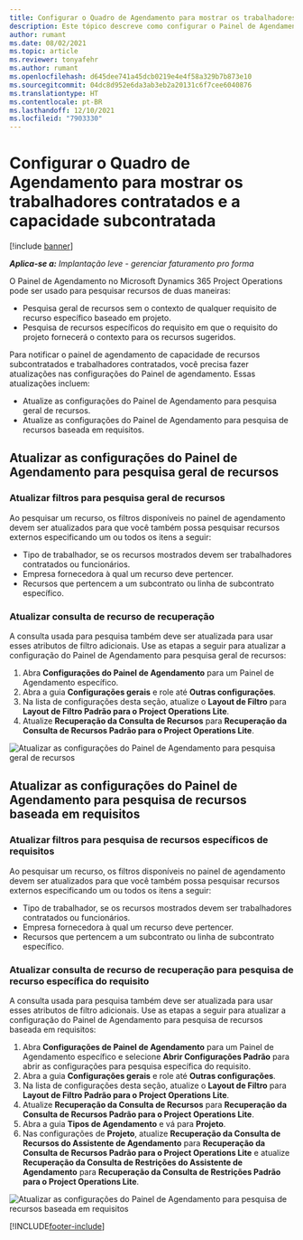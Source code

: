 ```yaml
---
title: Configurar o Quadro de Agendamento para mostrar os trabalhadores contratados e a capacidade subcontratada
description: Este tópico descreve como configurar o Painel de Agendamento no Microsoft Dynamics 365 Project Operations para mostrar a capacidade de recursos subcontratados ao preencher os requisitos de recursos do projeto.
author: rumant
ms.date: 08/02/2021
ms.topic: article
ms.reviewer: tonyafehr
ms.author: rumant
ms.openlocfilehash: d645dee741a45dcb0219e4e4f58a329b7b873e10
ms.sourcegitcommit: 04dc8d952e6da3ab3eb2a20131c6f7cee6040876
ms.translationtype: HT
ms.contentlocale: pt-BR
ms.lasthandoff: 12/10/2021
ms.locfileid: "7903330"
---
```

# <a name="configure-schedule-board-to-show-contract-workers-and-subcontracted-capacity"></a>Configurar o Quadro de Agendamento para mostrar os trabalhadores contratados e a capacidade subcontratada 

[!include [banner](../../includes/dataverse-preview.md)]

_**Aplica-se a:** Implantação leve - gerenciar faturamento pro forma_

O Painel de Agendamento no Microsoft Dynamics 365 Project Operations pode ser usado para pesquisar recursos de duas maneiras:

- Pesquisa geral de recursos sem o contexto de qualquer requisito de recurso específico baseado em projeto.
- Pesquisa de recursos específicos do requisito em que o requisito do projeto fornecerá o contexto para os recursos sugeridos.

Para notificar o painel de agendamento de capacidade de recursos subcontratados e trabalhadores contratados, você precisa fazer atualizações nas configurações do Painel de agendamento. Essas atualizações incluem: 
- Atualize as configurações do Painel de Agendamento para pesquisa geral de recursos.
- Atualize as configurações do Painel de Agendamento para pesquisa de recursos baseada em requisitos.

## <a name="update-schedule-board-settings-for-general-resource-search"></a>Atualizar as configurações do Painel de Agendamento para pesquisa geral de recursos
### <a name="update-filters-for-general-resource-search"></a>Atualizar filtros para pesquisa geral de recursos
Ao pesquisar um recurso, os filtros disponíveis no painel de agendamento devem ser atualizados para que você também possa pesquisar recursos externos especificando um ou todos os itens a seguir:
  - Tipo de trabalhador, se os recursos mostrados devem ser trabalhadores contratados ou funcionários.
  - Empresa fornecedora à qual um recurso deve pertencer.
  - Recursos que pertencem a um subcontrato ou linha de subcontrato específico.
    
### <a name="update-retrieve-resource-query"></a>Atualizar consulta de recurso de recuperação
A consulta usada para pesquisa também deve ser atualizada para usar esses atributos de filtro adicionais. Use as etapas a seguir para atualizar a configuração do Painel de Agendamento para pesquisa geral de recursos:  
1. Abra **Configurações do Painel de Agendamento** para um Painel de Agendamento específico.
2. Abra a guia **Configurações gerais** e role até **Outras configurações**.
3. Na lista de configurações desta seção, atualize o **Layout de Filtro** para **Layout de Filtro Padrão para o Project Operations Lite**.
4. Atualize **Recuperação da Consulta de Recursos** para **Recuperação da Consulta de Recursos Padrão para o Project Operations Lite**.

![Atualizar as configurações do Painel de Agendamento para pesquisa geral de recursos](../media/BoardSettings.png)  

## <a name="update-schedule-board-settings-for-requirementbased-resource-search"></a>Atualizar as configurações do Painel de Agendamento para pesquisa de recursos baseada em requisitos
### <a name="update-filters-for-requirement-specific-resource-search"></a>Atualizar filtros para pesquisa de recursos específicos de requisitos 
Ao pesquisar um recurso, os filtros disponíveis no painel de agendamento devem ser atualizados para que você também possa pesquisar recursos externos especificando um ou todos os itens a seguir:
 - Tipo de trabalhador, se os recursos mostrados devem ser trabalhadores contratados ou funcionários.
 - Empresa fornecedora à qual um recurso deve pertencer.
 - Recursos que pertencem a um subcontrato ou linha de subcontrato específico.

### <a name="update-retrieve-resource-query-for-requirement-specific-resource-search"></a>Atualizar consulta de recurso de recuperação para pesquisa de recurso específica do requisito 
A consulta usada para pesquisa também deve ser atualizada para usar esses atributos de filtro adicionais. Use as etapas a seguir para atualizar a configuração do Painel de Agendamento para pesquisa de recursos baseada em requisitos:

1. Abra **Configurações de Painel de Agendamento** para um Painel de Agendamento específico e selecione **Abrir Configurações Padrão** para abrir as configurações para pesquisa específica do requisito.
2. Abra a guia **Configurações gerais** e role até **Outras configurações**.
3. Na lista de configurações desta seção, atualize o **Layout de Filtro** para **Layout de Filtro Padrão para o Project Operations Lite**.
4. Atualize **Recuperação da Consulta de Recursos** para **Recuperação da Consulta de Recursos Padrão para o Project Operations Lite**.
5. Abra a guia **Tipos de Agendamento** e vá para **Projeto**.
6. Nas configurações de **Projeto**, atualize **Recuperação da Consulta de Recursos do Assistente de Agendamento** para **Recuperação da Consulta de Recursos Padrão para o Project Operations Lite** e atualize **Recuperação da Consulta de Restrições do Assistente de Agendamento** para **Recuperação da Consulta de Restrições Padrão para o Project Operations Lite**.

![Atualizar as configurações do Painel de Agendamento para pesquisa de recursos baseada em requisitos](../media/SASettings.png)  

[!INCLUDE[footer-include](../../includes/footer-banner.md)]
